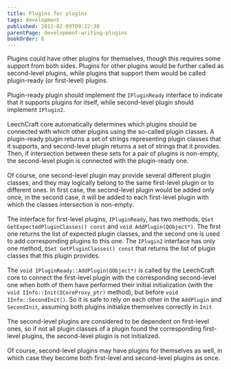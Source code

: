 ```yaml
---
title: Plugins for plugins
tags: development
published: 2011-02-09T09:22:38
parentPage: development-writing-plugins
bookOrder: 8
---
```


Plugins could have other plugins for themselves, though this requires
some support from both sides. Plugins for other plugins would be further
called as second-level plugins, while plugins that support them would be
called plugin-ready (or first-level) plugins.\
\
Plugin-ready plugin should implement the `IPluginReady` interface to
indicate that it supports plugins for itself, while second-level plugin
should implement `IPlugin2`.\
\
LeechCraft core automatically determines which plugins should be
connected with which other plugins using the so-called plugin classes. A
plugin-ready plugin returns a set of strings representing plugin classes
that it supports, and second-level plugin returns a set of strings that
it provides. Then, if intersection between these sets for a pair of
plugins is non-empty, the second-level plugin is connected with the
plugin-ready one.\
\
Of course, one second-level plugin may provide several different plugin
classes, and they may logically belong to the same first-level plugin or
to different ones. In first case, the second-level plugin would be added
only once, in the second case, it will be added to each first-level
plugin with which the classes intersection is non-empty.\
\
The interface for first-level plugins, `IPluginReady`, has two methods,
`QSet GetExpectedPluginClasses() const` and `void AddPlugin(QObject*)`.
The first one returns the list of expected plugin classes, and the
second one is used to add corresponding plugins to this one. The
`IPlugin2` interface has only one method,
`QSet GetPluginClasses() const` that returns the list of plugin classes
that this plugin provides.\
\
The `void IPluginReady::AddPlugin(QObject*)` is called by the LeechCraft
core to connect the first-level plugin with the corresponding
second-level one when both of them have performed their initial
initialization (with the `void IInfo::Init(ICoreProxy_ptr)` method), but
before `void IInfo::SecondInit()`. So it is safe to rely on each other
in the `AddPlugin` and `SecondInit`, assuming both plugins initialize
themselves correctly in `Init`\
\
The second-level plugins are considered to be dependent on first-level
ones, so if not all plugin classes of a plugin found the corresponding
first-level plugins, the second-level plugin is not initialized.\
\
Of course, second-level plugins may have plugins for themselves as well,
in which case they become both first-level and second-level plugins as
once.